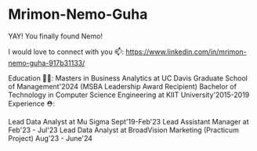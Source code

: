 # Mrimon-Nemo-Guha
YAY! You finally found Nemo!

I would love to connect with you 📫: https://www.linkedin.com/in/mrimon-nemo-guha-917b31133/

Education 👨‍🎓:
Masters in Business Analytics at UC Davis Graduate School of Management'2024 (MSBA Leadership Award Recipient)
Bachelor of Technology in Computer Science Engineering at KIIT University'2015-2019
Experience ⛑:

Lead Data Analyst at Mu Sigma Sept'19-Feb'23
Lead Assistant Manager at Feb'23 - Jul'23
Lead Data Analyst at BroadVision Marketing (Practicum Project) Aug'23 - June'24
